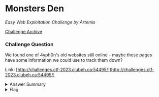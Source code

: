 # Monsters Den

<i>Easy Web Exploitation Challenge by Artemis</i>

[Challenge Archive](https://ctf-2023.clubeh.ca/challenges#Monsters%20Den-504502123)

### Challenge Question

We found one of 4yph0n's old websites still online - maybe these pages have some information we could use to track them down?

Link: [http://challenges.ctf-2023.clubeh.ca:54495/](http://challenges.ctf-2023.clubeh.ca:54495/)

<details> 
  <summary>Answer Summary</summary>
  &nbsp;&nbsp;There is a hidden logo.png file on the page. To find it, you can do any of the following:
  <ol>
    <li>Look at the source code to see the link to the logo. Go to see to see the flag.</li>
    <li>Highlight the page to see there is a missing image. Save it and open it to see the flag.</li>
  </ol>
</details>

<details> 
  <summary>Flag</summary>
  &emsp;<b>clubeh{3ch1dn@_A6E2C145}</b>
</details>
